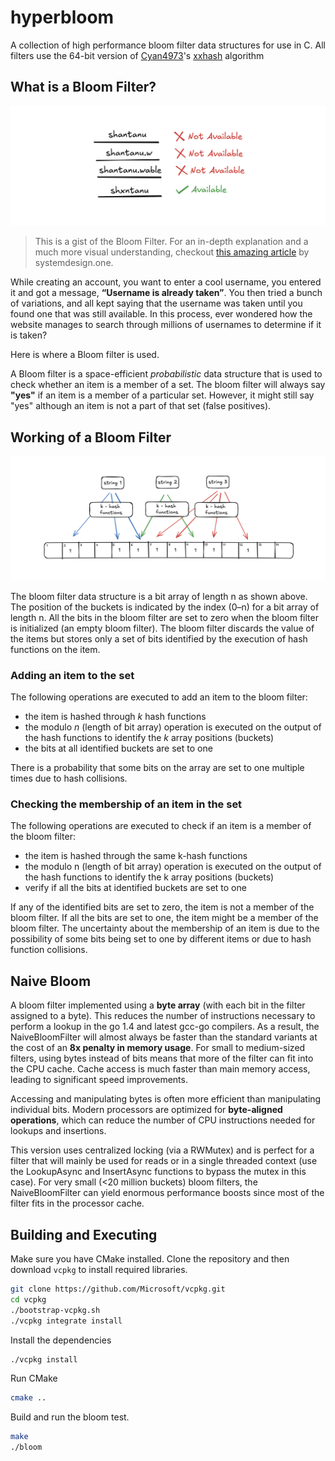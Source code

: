 # hyperbloom

A collection of high performance bloom filter data structures for use in C. All filters use the 64-bit version of [Cyan4973](https://github.com/Cyan4973)'s [xxhash](https://github.com/Cyan4973/xxhash) algorithm

## What is a Bloom Filter?

<div align="center">

![Header Image](assets/header.png)

</div>

> This is a gist of the Bloom Filter. For an in-depth explanation and a much more visual understanding, checkout [this amazing article](https://systemdesign.one/bloom-filters-explained/) by systemdesign.one.

While creating an account, you want to enter a cool username, you entered it and got a message, **“Username is already taken”**. You then tried a bunch of variations, and all kept saying that the username was taken until you found one that was still available. In this process, ever wondered how the website manages to search through millions of usernames to determine if it is taken?

Here is where a Bloom filter is used.

A Bloom filter is a space-efficient _probabilistic_ data structure that is used to check whether an item is a member of a set.
The bloom filter will always say **"yes"** if an item is a member of a particular set. However, it might still say "yes" although
an item is not a part of that set (false positives).

## Working of a Bloom Filter

![Working of a Bloom Filter](assets/bloom-working.png)

The bloom filter data structure is a bit array of length n as shown above.
The position of the buckets is indicated by the index (0–n) for a bit array of length n.
All the bits in the bloom filter are set to zero when the bloom filter is initialized (an empty bloom filter).
The bloom filter discards the value of the items but stores only a set of bits identified by the execution of hash functions on the item.

### Adding an item to the set

The following operations are executed to add an item to the bloom filter:

-   the item is hashed through _k_ hash functions
-   the modulo _n_ (length of bit array) operation is executed on the output of the hash functions to identify the _k_ array positions (buckets)
-   the bits at all identified buckets are set to one

There is a probability that some bits on the array are set to one multiple times due to hash collisions.

### Checking the membership of an item in the set

The following operations are executed to check if an item is a member of the bloom filter:

-   the item is hashed through the same k-hash functions
-   the modulo n (length of bit array) operation is executed on the output of the hash functions to identify the k array positions (buckets)
-   verify if all the bits at identified buckets are set to one

If any of the identified bits are set to zero, the item is not a member of the bloom filter. If all the bits are set to one, the item might be a member of the bloom filter. The uncertainty about the membership of an item is due to the possibility of some bits being set to one by different items or due to hash function collisions.

## Naive Bloom

A bloom filter implemented using a **byte array** (with each bit in the filter assigned to a byte). This reduces the number of instructions necessary to perform a lookup in the go 1.4 and latest gcc-go compilers. As a result, the NaiveBloomFilter will almost always be faster than the standard variants at the cost of an **8x penalty in memory usage**. For small to medium-sized filters, using bytes instead of bits means that more of the filter can fit into the CPU cache. Cache access is much faster than main memory access, leading to significant speed improvements.

Accessing and manipulating bytes is often more efficient than manipulating individual bits. Modern processors are optimized for **byte-aligned operations**, which can reduce the number of CPU instructions needed for lookups and insertions.

This version uses centralized locking (via a RWMutex) and is perfect for a filter that will mainly be used for reads or in a single threaded context (use the LookupAsync and InsertAsync functions to bypass the mutex in this case). For very small (<20 million buckets) bloom filters, the NaiveBloomFilter can yield enormous performance boosts since most of the filter fits in the processor cache.

## Building and Executing

Make sure you have CMake installed. Clone the repository and then download `vcpkg` to install required libraries.

```bash
git clone https://github.com/Microsoft/vcpkg.git
cd vcpkg
./bootstrap-vcpkg.sh
./vcpkg integrate install
```

Install the dependencies

```bash
./vcpkg install
```

Run CMake

```bash
cmake ..
```

Build and run the bloom test.

```bash
make
./bloom
```
